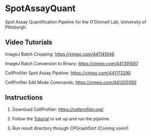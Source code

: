 # SpotAssayQuant
Spot Assay Quantification Pipeline for the O'Donnell Lab, University of Pittsburgh.

## Video Tutorials

  ImageJ Batch Cropping: https://vimeo.com/441141948
  
  ImageJ Batch Conversion to Binary: https://vimeo.com/441391587
  
  CellProfiler Spot Assay Pipeline: https://vimeo.com/441173290
  
  CellProfiler Edit Mode Commands: https://vimeo.com/441200392
  
  
## Instructions

1.  Download CellProfiler: https://cellprofiler.org/

2.  Follow the [Tutorial](Tutorial/Tutorial.pdf) to set up and run the pipeline. 

3.  Run result directory through CPGraphSort (Coming soon!)
